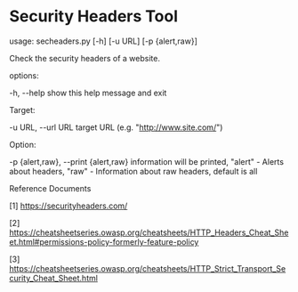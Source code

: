 # Security Headers Tool
usage: secheaders.py [-h] [-u URL] [-p {alert,raw}]

Check the security headers of a website.

options:

  -h, --help            show this help message and exit

Target:

  -u URL, --url URL     target URL (e.g. "http://www.site.com/")

Option:

  -p {alert,raw}, --print {alert,raw} information will be printed, "alert" - Alerts about headers, "raw" - Information about raw headers, default is all

Reference Documents

[1] https://securityheaders.com/

[2] https://cheatsheetseries.owasp.org/cheatsheets/HTTP_Headers_Cheat_Sheet.html#permissions-policy-formerly-feature-policy

[3] https://cheatsheetseries.owasp.org/cheatsheets/HTTP_Strict_Transport_Security_Cheat_Sheet.html

